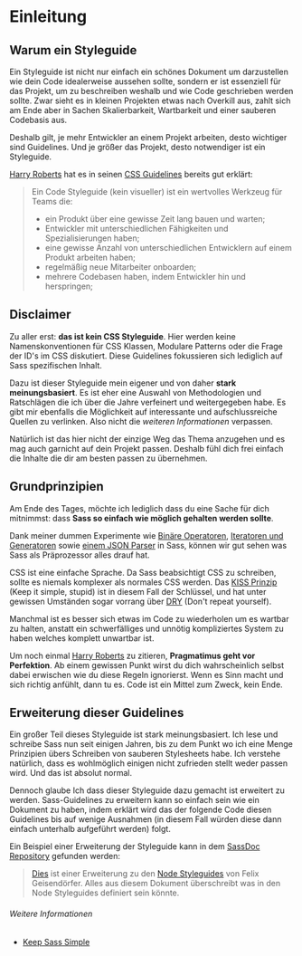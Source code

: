 
# Einleitung

## Warum ein Styleguide

Ein Styleguide ist nicht nur einfach ein schönes Dokument um darzustellen wie dein Code idealerweise aussehen sollte, sondern er ist essenziell für das Projekt, um zu beschreiben weshalb und wie Code geschrieben werden sollte. Zwar sieht es in kleinen Projekten etwas nach Overkill aus, zahlt sich am Ende aber in Sachen Skalierbarkeit, Wartbarkeit und einer sauberen Codebasis aus.

Deshalb gilt, je mehr Entwickler an einem Projekt arbeiten, desto wichtiger sind Guidelines. Und je größer das Projekt, desto notwendiger ist ein Styleguide.

[Harry Roberts](http://csswizardry.com) hat es in seinen [CSS Guidelines](http://cssguidelin.es/#the-importance-of-a-styleguide) bereits gut erklärt:

<blockquote>
  <p>Ein Code Styleguide (kein visueller) ist ein wertvolles Werkzeug für Teams die:</p>
  <ul>
  	 <li>ein Produkt über eine gewisse Zeit lang bauen und warten;</li>
  	 <li>Entwickler mit unterschiedlichen Fähigkeiten und Spezialisierungen haben;</li>
  	 <li>eine gewisse Anzahl von unterschiedlichen Entwicklern auf einem Produkt arbeiten haben;</li>
    <li>regelmäßig neue Mitarbeiter onboarden;</li>
    <li>mehrere Codebasen haben, indem Entwickler hin und herspringen;</li>
  </ul>
</blockquote>

## Disclaimer

Zu aller erst: **das ist kein CSS Styleguide**. Hier werden keine Namenskonventionen für CSS Klassen, Modulare Patterns oder die Frage der ID's im CSS diskutiert. Diese Guidelines fokussieren sich lediglich auf Sass spezifischen Inhalt.

Dazu ist dieser Styleguide mein eigener und von daher **stark meinungsbasiert**. Es ist eher eine Auswahl von Methodologien und Ratschlägen die ich über die Jahre verfeinert und weitergegeben habe. Es gibt mir ebenfalls die Möglichkeit auf interessante und aufschlussreiche Quellen zu verlinken. Also nicht die *weiteren Informationen* verpassen.

Natürlich ist das hier nicht der einzige Weg das Thema anzugehen und es mag auch garnicht auf dein Projekt passen. Deshalb fühl dich frei einfach die Inhalte die dir am besten passen zu übernehmen.

## Grundprinzipien

Am Ende des Tages, möchte ich lediglich dass du eine Sache für dich mitnimmst: dass **Sass so einfach wie möglich gehalten werden sollte**.

Dank meiner dummen Experimente wie [Binäre Operatoren](https://github.com/HugoGiraudel/SassyBitwise), [Iteratoren und Generatoren](https://github.com/HugoGiraudel/SassyIteratorsGenerators) sowie [einem JSON Parser](https://github.com/HugoGiraudel/SassyJSON) in Sass, können wir gut sehen was Sass als Präprozessor alles drauf hat.

CSS ist eine einfache Sprache. Da Sass beabsichtigt CSS zu schreiben, sollte es niemals komplexer als normales CSS werden. Das [KISS Prinzip](http://de.wikipedia.org/wiki/KISS-Prinzip) (Keep it simple, stupid) ist in diesem Fall der Schlüssel, und hat unter gewissen Umständen sogar vorrang über [DRY](http://de.wikipedia.org/wiki/Don%E2%80%99t_repeat_yourself) (Don't repeat yourself).

Manchmal ist es besser sich etwas im Code zu wiederholen um es wartbar zu halten, anstatt ein schwerfälliges und unnötig kompliziertes System zu haben welches komplett unwartbar ist.

Um noch einmal [Harry Roberts](https://csswizardry.com) zu zitieren, **Pragmatimus geht vor Perfektion**. Ab einem gewissen Punkt wirst du dich wahrscheinlich selbst dabei erwischen wie du diese Regeln ignorierst. Wenn es Sinn macht und sich richtig anfühlt, dann tu es. Code ist ein Mittel zum Zweck, kein Ende.

## Erweiterung dieser Guidelines

Ein großer Teil dieses Styleguide ist stark meinungsbasiert. Ich lese und schreibe Sass nun seit einigen Jahren, bis zu dem Punkt wo ich eine Menge Prinzipien übers Schreiben von sauberen Stylesheets habe. Ich verstehe natürlich, dass es wohlmöglich einigen nicht zufrieden stellt weder passen wird. Und das ist absolut normal.

Dennoch glaube Ich dass dieser Styleguide dazu gemacht ist erweitert zu werden. Sass-Guidelines zu erweitern kann so einfach sein wie ein Dokument zu haben, indem erklärt wird das der folgende Code diesen Guidelines bis auf wenige Ausnahmen (in diesem Fall würden diese dann einfach unterhalb aufgeführt werden) folgt.

Ein Beispiel einer Erweiterung der Styleguide kann in dem [SassDoc Repository](https://github.com/SassDoc/sassdoc/blob/master/GUIDELINES.md) gefunden werden:

> [Dies](https://github.com/SassDoc/sassdoc/blob/master/GUIDELINES.md) ist einer Erweiterung zu den [Node Styleguides](https://github.com/felixge/node-style-guide) von Felix Geisendörfer. Alles aus diesem Dokument überschreibt was in den Node Styleguides definiert sein könnte.

###### Weitere Informationen

* [Keep Sass Simple](http://www.sitepoint.com/keep-sass-simple/)
